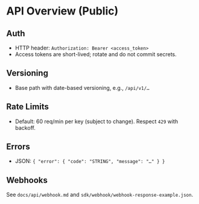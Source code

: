 # API Overview (Public)

## Auth
- HTTP header: `Authorization: Bearer <access_token>`
- Access tokens are short-lived; rotate and do not commit secrets.

## Versioning
- Base path with date-based versioning, e.g., `/api/v1/…`

## Rate Limits
- Default: 60 req/min per key (subject to change). Respect `429` with backoff.

## Errors
- JSON: `{ "error": { "code": "STRING", "message": "…" } }`

## Webhooks
See `docs/api/webhook.md` and `sdk/webhook/webhook-response-example.json`.
